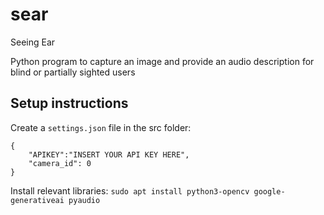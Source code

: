 # sear
Seeing Ear

Python program to capture an image and provide an audio description for blind or partially sighted users

## Setup instructions
Create a `settings.json` file in the src folder:
```
{
    "APIKEY":"INSERT YOUR API KEY HERE",
    "camera_id": 0
}
```

Install relevant libraries:
`sudo apt install python3-opencv google-generativeai pyaudio`
